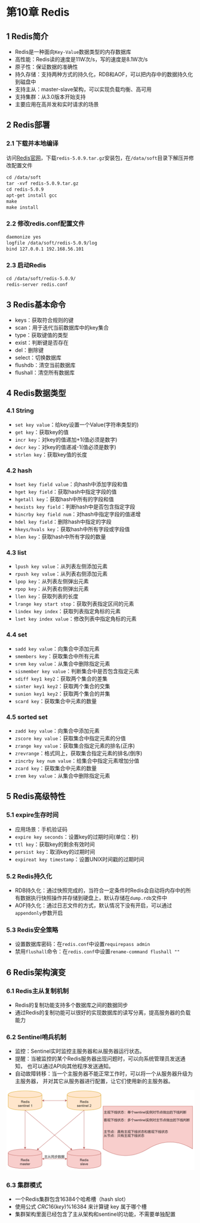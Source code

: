 # 第10章 Redis

## 1 Redis简介

- Redis是一种面向`Key-Value`数据类型的内存数据库
- 高性能：Redis读的速度是11W次/s，写的速度是8.1W次/s
- 原子性：保证数据的准确性
- 持久存储：支持两种方式的持久化，RDB和AOF，可以把内存中的数据持久化到磁盘中
- 支持主从：master-slave架构，可以实现负载均衡、高可用
- 支持集群：从3.0版本开始支持
- 主要应用在高并发和实时请求的场景

## 2 Redis部署

### 2.1 下载并本地编译

访问[Redis官网](http://download.redis.io/releases/)，下载`redis-5.0.9.tar.gz`安装包，在`/data/soft`目录下解压并修改配置文件

```shell
cd /data/soft
tar -xvf redis-5.0.9.tar.gz
cd redis-5.0.9
apt-get install gcc
make
make install
```

### 2.2 修改redis.conf配置文件

```shell
daemonize yes
logfile /data/soft/redis-5.0.9/log
bind 127.0.0.1 192.168.56.101
```

### 2.3 启动Redis

```shell
cd /data/soft/redis-5.0.9/
redis-server redis.conf
```

## 3 Redis基本命令

- keys：获取符合规则的键
- scan：用于迭代当前数据库中的key集合
- type：获取键值的类型
- exist：判断键是否存在
- del：删除键
- select：切换数据库
- flushdb：清空当前数据库
- flushall：清空所有数据库

## 4 Redis数据类型

### 4.1 String

- `set key value`：给key设置一个Value(字符串类型的)
- `get key`：获取key的值
- `incr key`：对key的值递加+1(值必须是数字)
- `decr key`：对key的值递减-1(值必须是数字)
- `strlen key`：获取key值的长度

### 4.2 hash

- `hset key field value`：向hash中添加字段和值
- `hget key field`：获取hash中指定字段的值
- `hgetall key`：获取hash中所有的字段和值
- `hexists key field`：判断hash中是否包含指定字段
- `hincrby key field num`：对hash中指定字段的值递增
- `hdel key field`：删除hash中指定的字段
- `hkeys/hvals key`：获取hash中所有字段或字段值
- `hlen key`：获取hash中所有字段的数量

### 4.3 list

- `lpush key value`：从列表左侧添加元素
- `rpush key value`：从列表右侧添加元素
- `lpop key`：从列表左侧弹出元素
- `rpop key`：从列表右侧弹出元素
- `llen key`：获取列表的长度
- `lrange key start stop`：获取列表指定区间的元素
- `lindex key index`：获取列表指定角标的元素
- `lset key index value`：修改列表中指定角标的元素

### 4.4 set

- `sadd key value`：向集合中添加元素
- `smembers key`：获取集合中所有元素
- `srem key value`：从集合中删除指定元素
- `sismember key value`：判断集合中是否包含指定元素
- `sdiff key1 key2`：获取两个集合的差集
- `sinter key1 key2`：获取两个集合的交集
- `sunion key1 key2`：获取两个集合的并集
- `scard key`：获取集合中元素的数量

### 4.5 sorted set

- `zadd key value`：向集合中添加元素
- `zscore key value`：获取集合中指定元素的分值
- `zrange key value`：获取集合指定元素的排名(正序)
- `zrevrange`：格式同上，获取集合指定元素的排名(倒序)
- `zincrby key num value`：给集合中指定元素增加分值
- `zcard key`：获取集合中元素的数量
- `zrem key value`：从集合中删除指定元素

## 5 Redis高级特性

### 5.1 expire生存时间

- 应用场景：手机验证码
- `expire key seconds`：设置key的过期时间(单位：秒)
- `ttl key`：获取key的剩余有效时间
- `persist key`：取消key的过期时间
- `expireat key timestamp`：设置UNIX时间戳的过期时间

### 5.2 Redis持久化

- RDB持久化：通过快照完成的，当符合一定条件时Redis会自动将内存中的所有数据执行快照操作并存储到硬盘上，默认存储在`dump.rdb`文件中
- AOF持久化：通过日志文件的方式，默认情况下没有开启，可以通过`appendonly`参数开启

### 5.3 Redis安全策略

- 设置数据库密码：在`redis.conf`中设置`requirepass admin`
- 禁用`flushall`命令：在`redis.conf`中设置`rename-command flushall ""`

## 6 Redis架构演变

### 6.1 Redis主从复制机制

- Redis的复制功能支持多个数据库之间的数据同步
- 通过Redis的复制功能可以很好的实现数据库的读写分离，提高服务器的负载能力

### 6.2 Sentinel哨兵机制

- 监控：Sentinel实时监控主服务器和从服务器运行状态。
- 提醒：当被监控的某个Redis服务器出现问题时，可以向系统管理员发送通知， 也可以通过API向其他程序发送通知。
- 自动故障转移：当一个主服务器不能正常工作时，可以将一个从服务器升级为主服务器， 并对其它从服务器进行配置，让它们使用新的主服务器。

![Sentinel哨兵机制](../images/ch10/01-sentinel.png)

### 6.3 集群模式

- 一个Redis集群包含16384个哈希槽（hash slot）
- 使用公式 $CRC16(key) \% 16384$ 来计算键 key 属于哪个槽
- 集群架构里面已经包含了主从架构和sentinel的功能，不需要单独配置